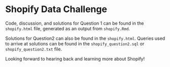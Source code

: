 # Shopify Data Challenge 

Code, discussion, and solutions for Question 1 can be found in the `shopify.html` file, generated as an output from `shopify.Rmd`.

Solutions for Question2 can also be found in the `shopify.html`. Queries used to arrive at solutions can be found in the `shopify_question2.sql` or `shopify_question2.txt` file.

Looking forward to hearing back and learning more about Shopify!
